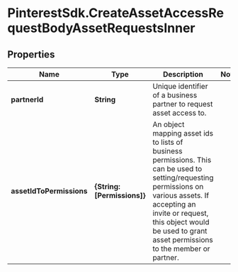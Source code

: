 # PinterestSdk.CreateAssetAccessRequestBodyAssetRequestsInner

## Properties

Name | Type | Description | Notes
------------ | ------------- | ------------- | -------------
**partnerId** | **String** | Unique identifier of a business partner to request asset access to. | 
**assetIdToPermissions** | **{String: [Permissions]}** | An object mapping asset ids to lists of business permissions. This can be used to setting/requesting permissions on various assets. If accepting an invite or request, this object would be used to grant asset permissions to the member or partner.  | 


